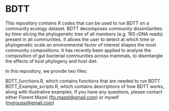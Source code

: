 # BDTT

This repository contains R codes that can be used to run BDTT on a community ecology dataset. BDTT decomposes community dissimilarities by time-slicing the phylogenetic tree of all members (e.g. 16S rDNA reads) present in all communities. It allows the user to detect at which time or phylogenetic scale an environmental factor of interest shapes the most community compositions. It has recently been applied to analyse the composition of gut bacterial communities across mammals, to disentangle the effects of host phylogeny and host diet.

In this repository, we provide two files:

BDTT_functions.R, which contains functions that are needed to run BDTT
BDTT_Example_scripts.R, which contains descriptions of how BDTT works, along with illustrative examples.
If you have any questions, please contact either Florent Mazel (flo.mazel@gmail.com) or myself (mgroussi@gmail.com)
